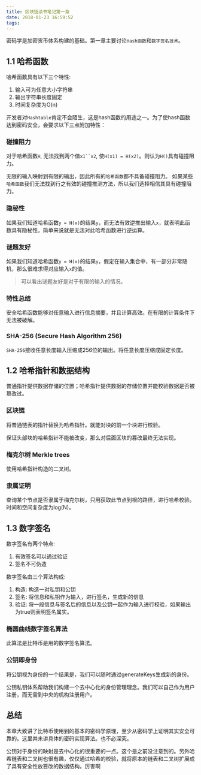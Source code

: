 ```yaml
---
title: 区块链读书笔记第一章
date: 2018-01-23 16:59:52
tags:
---
```


密码学是加密货币体系构建的基础。第一章主要讨论`Hash函数`和`数字签名技术`。

## 1.1 哈希函数

哈希函数具有以下三个特性:

1. 输入可为任意大小字符串
2. 输出字符串长度固定
3. 时间复杂度为O(n)

开发者对`Hashtable`肯定不会陌生，这是hash函数的用途之一。为了使hash函数达到密码安全，会要求以下三点附加特性：

### 碰撞阻力

对于哈希函数`H`, 无法找到两个值`x1``x2`, 使`H(x1) = H(x2)`。则认为`H()`具有碰撞阻力。

无限的输入映射到有限的输出，因此所有的`哈希函数`都不具备碰撞阻力。
如果某些`哈希函数`我们无法找到行之有效的碰撞推测方法，所以我们选择相信其具有碰撞阻力。

### 隐秘性

如果我们知道哈希函数`y = H(x)`的结果`y`，而无法有效逆推出输入`x`，就表明此函数具有隐秘性。简单来说就是无法对此哈希函数进行逆运算。

### 谜题友好

如果我们知道哈希函数`y = H(x)`的结果`y`，假定在输入集合中，有一部分非常随机，那么很难求得对应输入`x`的值。
> 可以看出谜题友好是对于有限的输入的情况。

### 特性总结

安全哈希函数能够对任意输入进行信息摘要，并且计算高效。在有限的计算条件下无法被破解。

### SHA-256 (Secure Hash Algorithm 256)

`SHA-256`接收任意长度输入压缩成256位的输出。将任意长度压缩成固定长度。

## 1.2 哈希指针和数据结构

普通指针提供数据存储的位置；哈希指针提供数据的存储位置并能校验数据是否被篡改过。

### 区块链

将普通链表的指针替换为哈希指针。就能对块的前一个块进行校验。

保证头部块的哈希指针不能被改变，那么对后面区块的篡改最终无法实现。

### 梅克尔树 Merkle trees

使用哈希指针构造的二叉树。

### 隶属证明

查询某个节点是否隶属于梅克尔树，只用获取此节点到根的路径，进行哈希校验。时间和空间复杂度为log(N)。

## 1.3 数字签名

数字签名有两个特点:

1. 有效签名可以通过验证
2. 签名不可伪造

数字签名由三个算法构成:

1. 构造: 构造一对私钥和公钥
2. 签名: 将信息和私钥作为输入，进行签名，生成新的信息
3. 验证: 将一段信息与签名后的信息以及公钥一起作为输入进行校验，如果输出为true则表明签名属实。

### 椭圆曲线数字签名算法

此算法是比特币是用的数字签名算法。

### 公钥即身份

将公钥视为身份的一个结果是，我们可以随时通过generateKeys生成新的身份。

公钥私钥体系帮助我们构建一个去中心化的身份管理理念。我们可以自己作为用户注册，而无需到中央的机构注册用户。

## 总结

本章大致讲了比特币使用到的基本的密码学原理，至少从密码学上证明其实安全可靠的。这里并未讲具体的密码实现算法。也不必深究。

公钥对于身份的映射是去中心化的很重要的一点。这个是之前没注意到的。另外哈希链表和二叉树也很有趣，仅仅通过哈希的校验，就将原本的链表和二叉树扩展成了具有安全性放篡改的数据结构。厉害啊

